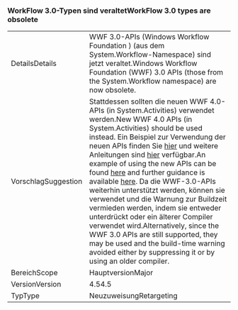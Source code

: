 ### <a name="workflow-30-types-are-obsolete"></a><span data-ttu-id="16094-101">WorkFlow 3.0-Typen sind veraltet</span><span class="sxs-lookup"><span data-stu-id="16094-101">WorkFlow 3.0 types are obsolete</span></span>

|   |   |
|---|---|
|<span data-ttu-id="16094-102">Details</span><span class="sxs-lookup"><span data-stu-id="16094-102">Details</span></span>|<span data-ttu-id="16094-103">WWF 3.0-APIs (Windows Workflow Foundation ) (aus dem System.Workflow-Namespace) sind jetzt veraltet.</span><span class="sxs-lookup"><span data-stu-id="16094-103">Windows Workflow Foundation (WWF) 3.0 APIs (those from the System.Workflow namespace) are now obsolete.</span></span>|
|<span data-ttu-id="16094-104">Vorschlag</span><span class="sxs-lookup"><span data-stu-id="16094-104">Suggestion</span></span>|<span data-ttu-id="16094-105">Stattdessen sollten die neuen WWF 4.0-APIs (in System.Activities) verwendet werden.</span><span class="sxs-lookup"><span data-stu-id="16094-105">New WWF 4.0 APIs (in System.Activities) should be used instead.</span></span> <span data-ttu-id="16094-106">Ein Beispiel zur Verwendung der neuen APIs finden Sie [hier](~/docs/framework/windows-workflow-foundation/how-to-update-the-definition-of-a-running-workflow-instance.md) und weitere Anleitungen sind [hier](http://blogs.msdn.com/b/workflowteam/archive/2012/02/08/deprecatingwf3.aspx) verfügbar.</span><span class="sxs-lookup"><span data-stu-id="16094-106">An example of using the new APIs can be found [here](~/docs/framework/windows-workflow-foundation/how-to-update-the-definition-of-a-running-workflow-instance.md) and further guidance is available [here](http://blogs.msdn.com/b/workflowteam/archive/2012/02/08/deprecatingwf3.aspx).</span></span> <span data-ttu-id="16094-107">Da die WWF-3.0-APIs weiterhin unterstützt werden, können sie verwendet und die Warnung zur Buildzeit vermieden werden, indem sie entweder unterdrückt oder ein älterer Compiler verwendet wird.</span><span class="sxs-lookup"><span data-stu-id="16094-107">Alternatively, since the WWF 3.0 APIs are still supported, they may be used and the build-time warning avoided either by suppressing it or by using an older compiler.</span></span>|
|<span data-ttu-id="16094-108">Bereich</span><span class="sxs-lookup"><span data-stu-id="16094-108">Scope</span></span>|<span data-ttu-id="16094-109">Hauptversion</span><span class="sxs-lookup"><span data-stu-id="16094-109">Major</span></span>|
|<span data-ttu-id="16094-110">Version</span><span class="sxs-lookup"><span data-stu-id="16094-110">Version</span></span>|<span data-ttu-id="16094-111">4.5</span><span class="sxs-lookup"><span data-stu-id="16094-111">4.5</span></span>|
|<span data-ttu-id="16094-112">Typ</span><span class="sxs-lookup"><span data-stu-id="16094-112">Type</span></span>|<span data-ttu-id="16094-113">Neuzuweisung</span><span class="sxs-lookup"><span data-stu-id="16094-113">Retargeting</span></span>|

